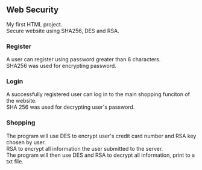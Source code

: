 ## Web Security
My first HTML project.  
Secure website using SHA256, DES and RSA.  
  
### Register  
A user can register using password greater than 6 characters.  
SHA256 was used for encrypting password.  

### Login
A successfully registered user can log in to the main shopping funciton of the website.  
SHA 256 was used for decrypting user's password. 

### Shopping
The program will use DES to encrypt user's credit card number and RSA key chosen by user.  
RSA to encrypt all information the user submitted to the server.  
The program will then use DES and RSA to decrypt all information, print to a txt file.  


